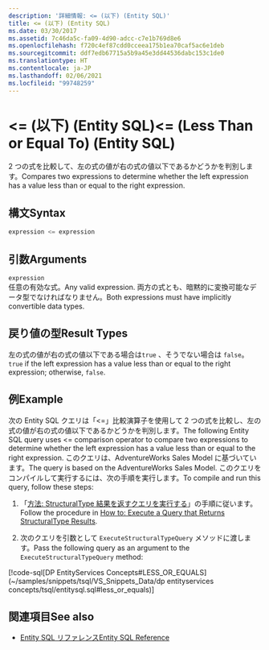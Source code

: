 ```yaml
---
description: '詳細情報: <= (以下) (Entity SQL)'
title: <= (以下) (Entity SQL)
ms.date: 03/30/2017
ms.assetid: 7c46da5c-fa09-4d90-adcc-c7e1b769d8e6
ms.openlocfilehash: f720c4ef87cdd0cceea175b1ea70caf5ac6e1deb
ms.sourcegitcommit: ddf7edb67715a5b9a45e3dd44536dabc153c1de0
ms.translationtype: HT
ms.contentlocale: ja-JP
ms.lasthandoff: 02/06/2021
ms.locfileid: "99748259"
---
```

# <a name="-less-than-or-equal-to-entity-sql"></a><span data-ttu-id="90620-103">\<= (以下) (Entity SQL)</span><span class="sxs-lookup"><span data-stu-id="90620-103">\<= (Less Than or Equal To) (Entity SQL)</span></span>

<span data-ttu-id="90620-104">2 つの式を比較して、左の式の値が右の式の値以下であるかどうかを判別します。</span><span class="sxs-lookup"><span data-stu-id="90620-104">Compares two expressions to determine whether the left expression has a value less than or equal to the right expression.</span></span>  
  
## <a name="syntax"></a><span data-ttu-id="90620-105">構文</span><span class="sxs-lookup"><span data-stu-id="90620-105">Syntax</span></span>  
  
```sql  
expression <= expression  
```  
  
## <a name="arguments"></a><span data-ttu-id="90620-106">引数</span><span class="sxs-lookup"><span data-stu-id="90620-106">Arguments</span></span>  

 `expression`  
 <span data-ttu-id="90620-107">任意の有効な式。</span><span class="sxs-lookup"><span data-stu-id="90620-107">Any valid expression.</span></span> <span data-ttu-id="90620-108">両方の式とも、暗黙的に変換可能なデータ型でなければなりません。</span><span class="sxs-lookup"><span data-stu-id="90620-108">Both expressions must have implicitly convertible data types.</span></span>  
  
## <a name="result-types"></a><span data-ttu-id="90620-109">戻り値の型</span><span class="sxs-lookup"><span data-stu-id="90620-109">Result Types</span></span>  

 <span data-ttu-id="90620-110">左の式の値が右の式の値以下である場合は`true` 、そうでない場合は `false`。</span><span class="sxs-lookup"><span data-stu-id="90620-110">`true` if the left expression has a value less than or equal to the right expression; otherwise, `false`.</span></span>  
  
## <a name="example"></a><span data-ttu-id="90620-111">例</span><span class="sxs-lookup"><span data-stu-id="90620-111">Example</span></span>  

 <span data-ttu-id="90620-112">次の Entity SQL クエリは「<=」比較演算子を使用して 2 つの式を比較し、左の式の値が右の式の値以下であるかどうかを判別します。</span><span class="sxs-lookup"><span data-stu-id="90620-112">The following Entity SQL query uses <= comparison operator to compare two expressions to determine whether the left expression has a value less than or equal to the right expression.</span></span> <span data-ttu-id="90620-113">このクエリは、AdventureWorks Sales Model に基づいています。</span><span class="sxs-lookup"><span data-stu-id="90620-113">The query is based on the AdventureWorks Sales Model.</span></span> <span data-ttu-id="90620-114">このクエリをコンパイルして実行するには、次の手順を実行します。</span><span class="sxs-lookup"><span data-stu-id="90620-114">To compile and run this query, follow these steps:</span></span>  
  
1. <span data-ttu-id="90620-115">「[方法: StructuralType 結果を返すクエリを実行する](../how-to-execute-a-query-that-returns-structuraltype-results.md)」の手順に従います。</span><span class="sxs-lookup"><span data-stu-id="90620-115">Follow the procedure in [How to: Execute a Query that Returns StructuralType Results](../how-to-execute-a-query-that-returns-structuraltype-results.md).</span></span>  
  
2. <span data-ttu-id="90620-116">次のクエリを引数として `ExecuteStructuralTypeQuery` メソッドに渡します。</span><span class="sxs-lookup"><span data-stu-id="90620-116">Pass the following query as an argument to the `ExecuteStructuralTypeQuery` method:</span></span>  
  
 [!code-sql[DP EntityServices Concepts#LESS_OR_EQUALS](~/samples/snippets/tsql/VS_Snippets_Data/dp entityservices concepts/tsql/entitysql.sql#less_or_equals)]  
  
## <a name="see-also"></a><span data-ttu-id="90620-117">関連項目</span><span class="sxs-lookup"><span data-stu-id="90620-117">See also</span></span>

- [<span data-ttu-id="90620-118">Entity SQL リファレンス</span><span class="sxs-lookup"><span data-stu-id="90620-118">Entity SQL Reference</span></span>](entity-sql-reference.md)
